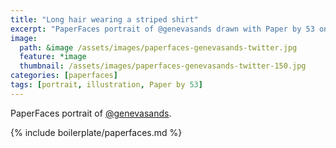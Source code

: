 ```yaml
---
title: "Long hair wearing a striped shirt"
excerpt: "PaperFaces portrait of @genevasands drawn with Paper by 53 on an iPad."
image: 
  path: &image /assets/images/paperfaces-genevasands-twitter.jpg 
  feature: *image
  thumbnail: /assets/images/paperfaces-genevasands-twitter-150.jpg
categories: [paperfaces]
tags: [portrait, illustration, Paper by 53]
---
```


PaperFaces portrait of [@genevasands](https://twitter.com/genevasands).

{% include boilerplate/paperfaces.md %}
